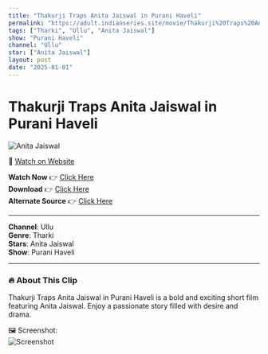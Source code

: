 ```yaml
---
title: "Thakurji Traps Anita Jaiswal in Purani Haveli"
permalink: "https://adult.indianseries.site/movie/Thakurji%20Traps%20Anita%20Jaiswal%20in%20Purani%20Haveli"
tags: ["Tharki", "Ullu", "Anita Jaiswal"]
show: "Purani Haveli"
channel: "Ullu"
star: ["Anita Jaiswal"]
layout: post
date: "2025-01-01"
---
```


# Thakurji Traps Anita Jaiswal in Purani Haveli

![Anita Jaiswal](https://shorts.desisins.com/wp-content/uploads/2024/11/Anita-Jaiswal-Purani-Haveli-Ullu-dEsiSins.com_.jpg)

🔗 [Watch on Website](https://adult.indianseries.site/movie/Thakurji%20Traps%20Anita%20Jaiswal%20in%20Purani%20Haveli)

**Watch Now** 👉 [Click Here](https://adult.indianseries.site/movie/Thakurji%20Traps%20Anita%20Jaiswal%20in%20Purani%20Haveli)  
**Download** 👉 [Click Here](https://adult.indianseries.site/movie/Thakurji%20Traps%20Anita%20Jaiswal%20in%20Purani%20Haveli)  
**Alternate Source** 👉 [Click Here](https://adult.indianseries.site/movie/Thakurji%20Traps%20Anita%20Jaiswal%20in%20Purani%20Haveli)

---

**Channel**: Ullu  
**Genre**: Tharki  
**Stars**: Anita Jaiswal  
**Show**: Purani Haveli

---

### 🔥 About This Clip

Thakurji Traps Anita Jaiswal in Purani Haveli is a bold and exciting short film featuring Anita Jaiswal. Enjoy a passionate story filled with desire and drama.
 
🖼️ Screenshot:  
![Screenshot](https://shorts.desisins.com/wp-content/uploads/2024/11/Anita-Jaiswal-Purani-Haveli-Ullu-dEsiSins.com_.jpg)
